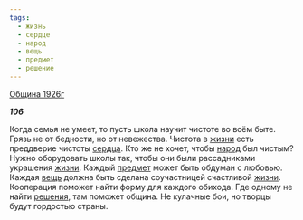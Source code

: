 ```yaml
---
tags:
  - жизнь
  - сердце
  - народ
  - вещь
  - предмет
  - решение
---
```

[Община 1926г](https://127.0.0.1:4002/agni/1926)

___106___

Когда семья не умеет, то пусть школа научит чистоте во всём быте. Грязь не от бедности, но от невежества. Чистота в [жизни](../../../tags/#жизнь) есть преддверие чистоты [сердца](../../../tags/#сердце). Кто же не хочет, чтобы [народ](../../../tags/#народ) был чистым? Нужно оборудовать школы так, чтобы они были рассадниками украшения [жизни](../../../tags/#жизнь). Каждый [предмет](../../../tags/#предмет) может быть обдуман с любовью. Каждая [вещь](../../../tags/#вещь) должна быть сделана соучастницей счастливой [жизни](../../../tags/#жизнь). Кооперация поможет найти форму для каждого обихода. Где одному не найти [решения](../../../tags/#решение), там поможет община. Не кулачные бои, но творцы будут гордостью страны.   

